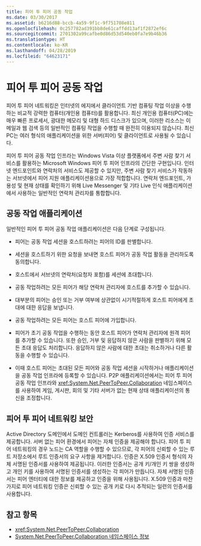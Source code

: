 ```yaml
---
title: 피어 투 피어 공동 작업
ms.date: 03/30/2017
ms.assetid: b6216d88-bccb-4a59-9f1c-9f751708e811
ms.openlocfilehash: 0c257782ad391bb8de61caffdd13af1f2872ef6c
ms.sourcegitcommit: 2701302a99cafbe0d86d53d540eb0fa7e9b46b36
ms.translationtype: HT
ms.contentlocale: ko-KR
ms.lasthandoff: 04/28/2019
ms.locfileid: "64623171"
---
```

# <a name="peer-to-peer-collaboration"></a>피어 투 피어 공동 작업

피어 투 피어 네트워킹은 인터넷의 에지에서 클라이언트 기반 컴퓨팅 작업 이상을 수행하는 비교적 강력한 컴퓨터(개인용 컴퓨터)를 활용합니다. 최신 개인용 컴퓨터(PC)에는 매우 빠른 프로세서, 광대한 메모리 및 대형 하드 디스크가 있으며, 이러한 리소스는 이메일과 웹 검색 등의 일반적인 컴퓨팅 작업을 수행할 때 완전히 이용되지 않습니다. 최신 PC는 여러 형식의 애플리케이션을 위한 서버(피어) 및 클라이언트로 사용될 수 있습니다.  
  
피어 투 피어 공동 작업 인프라는 Windows Vista 이상 플랫폼에서 주변 사람 찾기 서비스를 활용하는 Microsoft Windows 피어 투 피어 인프라의 간단한 구현입니다. 인터넷 엔드포인트와 연락처의 서비스도 제공할 수 있지만, 주변 사람 찾기 서비스가 작동하는 서브넷에서 피어 지원 애플리케이션용으로 가장 적합합니다. 연락처 엔드포인트, 가용성 및 현재 상태를 확인하기 위해 Live Messenger 및 기타 Live 인식 애플리케이션에서 사용하는 일반적인 연락처 관리자를 통합합니다.  
  
## <a name="collaboration-applications"></a>공동 작업 애플리케이션

 일반적인 피어 투 피어 공동 작업 애플리케이션은 다음 단계로 구성됩니다.  
  
- 피어는 공동 작업 세션을 호스트하려는 피어의 ID를 판별합니다.  
  
- 세션을 호스트하기 위한 요청을 보내면 호스트 피어가 공동 작업 활동을 관리하도록 동의합니다.  
  
- 호스트에서 서브넷의 연락처(요청자 포함)를 세션에 초대합니다.  
  
- 공동 작업하려는 모든 피어가 해당 연락처 관리자에 호스트를 추가할 수 있습니다.  
  
- 대부분의 피어는 승인 또는 거부 여부에 상관없이 시기적절하게 호스트 피어에게 초대에 대한 응답을 보냅니다.  
  
- 공동 작업하려는 모든 피어는 호스트 피어에 가입합니다.  
  
- 피어가 초기 공동 작업을 수행하는 동안 호스트 피어가 연락처 관리자에 원격 피어를 추가할 수 있습니다. 또한 승인, 거부 및 응답하지 않은 사람을 판별하기 위해 모든 초대 응답도 처리합니다.  응답하지 않은 사람에 대한 초대는 취소하거나 다른 활동을 수행할 수 있습니다.  
  
- 이때 호스트 피어는 초대된 모든 피어와 공동 작업 세션을 시작하거나 애플리케이션을 공동 작업 인프라에 등록할 수 있습니다.  P2P 애플리케이션에서는 피어 투 피어 공동 작업 인프라와 <xref:System.Net.PeerToPeer.Collaboration> 네임스페이스를 사용하여 게임, 게시판, 회의 및 기타 서버가 없는 현재 상태 애플리케이션의 통신을 조정합니다.  
  
## <a name="peer-to-peer-networking-security"></a>피어 투 피어 네트워킹 보안  

 Active Directory 도메인에서 도메인 컨트롤러는 Kerberos를 사용하여 인증 서비스를 제공합니다. 서버 없는 피어 환경에서 피어는 자체 인증을 제공해야 합니다. 피어 투 피어 네트워킹의 경우 노드는 CA 역할을 수행할 수 있으므로, 각 피어의 신뢰할 수 있는 루트 저장소에서 루트 인증서의 요구 사항을 제거합니다. 인증은 X.509 인증서 형식의 자체 서명된 인증서를 사용하여 제공됩니다. 이러한 인증서는 공개 키/개인 키 쌍을 생성하고 개인 키를 사용하여 서명된 인증서를 생성하는 각 피어가 만듭니다. 자체 서명된 인증서는 피어 엔터티에 대한 정보를 제공하고 인증을 위해 사용됩니다. X.509 인증과 마찬가지로 피어 네트워킹 인증은 신뢰할 수 있는 공개 키로 다시 추적되는 일련의 인증서를 사용합니다.  
  
## <a name="see-also"></a>참고 항목

- <xref:System.Net.PeerToPeer.Collaboration>
- [System.Net.PeerToPeer.Collaboration 네임스페이스 정보](../../../docs/framework/network-programming/about-the-system-net-peertopeer-collaboration-namespace.md)
